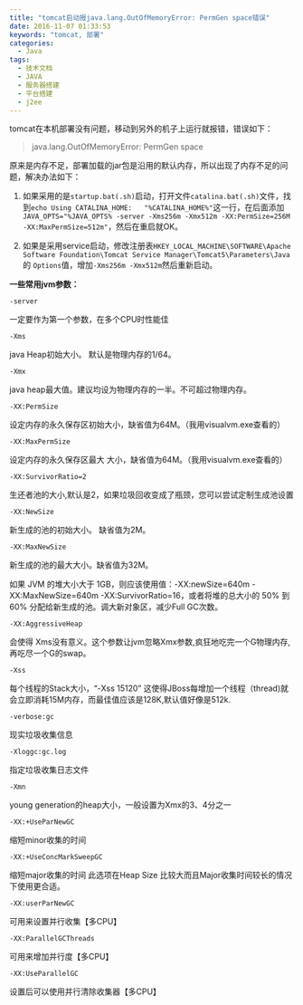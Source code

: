 ```yaml
---
title: "tomcat启动报java.lang.OutOfMemoryError: PermGen space错误"
date: 2016-11-07 01:33:53
keywords: "tomcat, 部署"
categories:
  - Java
tags:
  - 技术文档
  - JAVA
  - 服务器搭建
  - 平台搭建
  - j2ee
---
```


tomcat在本机部署没有问题，移动到另外的机子上运行就报错，错误如下：

> java.lang.OutOfMemoryError: PermGen space

原来是内存不足，部署加载的jar包是沿用的默认内存，所以出现了内存不足的问题，解决办法如下：

1. 如果采用的是`startup.bat(.sh)`启动，打开文件`catalina.bat(.sh)`文件，找到`echo Using CATALINA_HOME:   "%CATALINA_HOME%"`这一行，在后面添加`JAVA_OPTS="%JAVA_OPTS% -server -Xms256m -Xmx512m -XX:PermSize=256M -XX:MaxPermSize=512m"`，然后在重启就OK。

2. 如果是采用service启动，修改注册表`HKEY_LOCAL_MACHINE\SOFTWARE\Apache Software Foundation\Tomcat Service Manager\Tomcat5\Parameters\Java`的 `Options`值，增加`-Xms256m -Xmx512m`然后重新启动。

**一些常用jvm参数：**

`-server`



一定要作为第一个参数，在多个CPU时性能佳



`-Xms`



java Heap初始大小。 默认是物理内存的1/64。



`-Xmx`



java heap最大值。建议均设为物理内存的一半。不可超过物理内存。



`-XX:PermSize`



设定内存的永久保存区初始大小，缺省值为64M。（我用visualvm.exe查看的）



`-XX:MaxPermSize`



设定内存的永久保存区最大 大小，缺省值为64M。（我用visualvm.exe查看的）



`-XX:SurvivorRatio=2`



生还者池的大小,默认是2，如果垃圾回收变成了瓶颈，您可以尝试定制生成池设置



`-XX:NewSize`



新生成的池的初始大小。 缺省值为2M。



`-XX:MaxNewSize`



新生成的池的最大大小。缺省值为32M。

如果 JVM 的堆大小大于 1GB，则应该使用值：-XX:newSize=640m -XX:MaxNewSize=640m -XX:SurvivorRatio=16，或者将堆的总大小的 50% 到 60% 分配给新生成的池。调大新对象区，减少Full GC次数。



`-XX:AggressiveHeap`



会使得 Xms没有意义。这个参数让jvm忽略Xmx参数,疯狂地吃完一个G物理内存,再吃尽一个G的swap。



`-Xss`



每个线程的Stack大小，“-Xss 15120” 这使得JBoss每增加一个线程（thread)就会立即消耗15M内存，而最佳值应该是128K,默认值好像是512k.



`-verbose:gc`



现实垃圾收集信息



`-Xloggc:gc.log`



指定垃圾收集日志文件



`-Xmn`



young generation的heap大小，一般设置为Xmx的3、4分之一



`-XX:+UseParNewGC`



缩短minor收集的时间



`-XX:+UseConcMarkSweepGC`



缩短major收集的时间 此选项在Heap Size 比较大而且Major收集时间较长的情况下使用更合适。



`-XX:userParNewGC`



可用来设置并行收集【多CPU】



`-XX:ParallelGCThreads`



可用来增加并行度【多CPU】



`-XX:UseParallelGC`



设置后可以使用并行清除收集器【多CPU】

